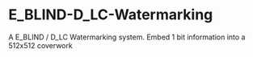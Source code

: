 # E_BLIND-D_LC-Watermarking
A E_BLIND / D_LC Watermarking system. Embed 1 bit information into a 512x512 coverwork
